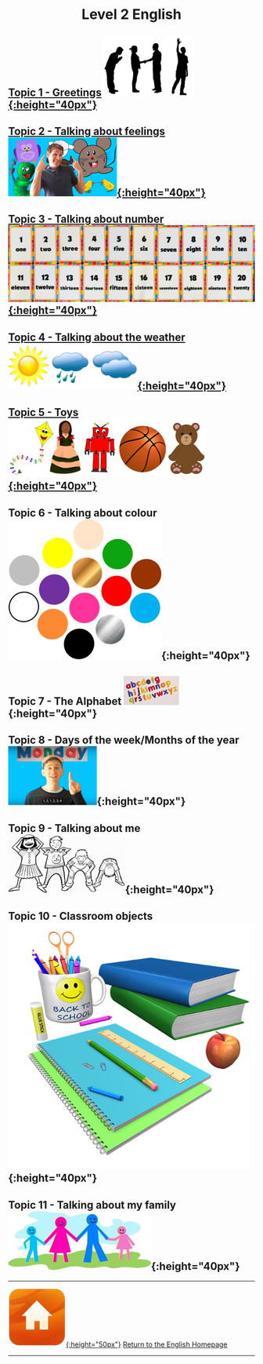 <head>
<!-- Global site tag (gtag.js) - Google Analytics -->
<script async src="https://www.googletagmanager.com/gtag/js?id=UA-160613202-1"></script>
<script>
  window.dataLayer = window.dataLayer || [];
  function gtag(){dataLayer.push(arguments);}
  gtag('js', new Date());
  gtag('config', 'UA-160613202-1');
</script>
</head>

<h1> 
<p align="center">
Level 2 English
</p>
</h1>

## [Topic 1 - Greetings](https://1blockatatime.github.io/English/Greetings_B)[![gtsym](/images/gtsym.PNG){:height="40px"}](https://1blockatatime.github.io/English/Greetings_B)

## [Topic 2 - Talking about feelings](https://1blockatatime.github.io/English/Feelings_B) [![prep](/images/hoyt.png){:height="40px"}](https://1blockatatime.github.io/English/Feelings_B) 

## [Topic 3 - Talking about number](https://1blockatatime.github.io/English/Number_B)[![numb3](/images/numb3.PNG){:height="40px"}](https://1blockatatime.github.io/English/Number_B)

## [Topic 4 - Talking about the weather](https://1blockatatime.github.io/English/Weather_B)[![wsym](/images/wsym.PNG){:height="40px"}](https://1blockatatime.github.io/English/Weather_B)  

## [Topic 5 - Toys](https://1blockatatime.github.io/English/Toys_B) [![toys](/images/toys.PNG){:height="40px"}](https://1blockatatime.github.io/English/Toys_B)

## Topic 6 - Talking about colour ![colmix2](/images/colmix2.png){:height="40px"}

## Topic 7 - The Alphabet ![alph](/images/alph.png){:height="40px"} 

## Topic 8 - Days of the week/Months of the year ![days](/images/days.PNG){:height="40px"}

## Topic 9 - Talking about me ![hsktbw](/images/hsktbw.jpg){:height="40px"}

## Topic 10 - Classroom objects ![classo](/images/classo.png){:height="40px"}

## Topic 11 - Talking about my family ![fam](/images/fam.jpg){:height="40px"}
<!--
## [Topic 6 - Talking about colour](https://1blockatatime.github.io/English/Colours_B)[![colmix2](/images/colmix2.png){:height="40px"}](https://1blockatatime.github.io/English/Colours_B)
## [Topic 7 - The Alphabet](https://1blockatatime.github.io/English/Alphabet_B)[![alph](/images/alph.png){:height="40px"}](https://1blockatatime.github.io/English/Alphabet_B) 
## [Topic 8 - Days of the week/Months of the year](https://1blockatatime.github.io/English/Calendar_B)[![days](/images/days.PNG){:height="40px"}](https://1blockatatime.github.io/English/Calendar_B)
## [Topic 9 - Talking about me](https://1blockatatime.github.io/English/Body_Parts_B)[![hsktbw](/images/hsktbw.jpg){:height="40px"}](https://1blockatatime.github.io/English/Body_Parts_B)
## [Topic 10 - Classroom objects](https://1blockatatime.github.io/English/Classroom_Objects_B) [![classo](/images/classo.png){:height="40px"}](https://1blockatatime.github.io/English/Classroom_Objects_B)
#### Topic 8 - Talking about my family
#### [Topic 8 - Talking about my family](https://1blockatatime.github.io/English/Family_B) [![fam](/images/fam.jpg){:height="40px"}](https://1blockatatime.github.io/English/Family_B)-->

<!--
[![new](/images/new.gif){:height="30px"}]()
## [Topic 13 - Classroom questions](https://tangerina-pt.github.io/English/Classroom_Q_B) [![toilet](/images/toilet.png){:height="30px"}](https://tangerina-pt.github.io/English/Classroom_Q_B)
## [Topic 7 - Actions](https://1blockatatime.github.io/English/Actions_B)[![stand](/images/stand.png){:height="40px"}](https://1blockatatime.github.io/English/Actions_B)
## [Topic 9 - Talking about position/location](https://1blockatatime.github.io/English/Prep_Place_B) [![prep](/images/prep.png){:height="40px"}](https://1blockatatime.github.io/English/Prep_Place_B)
## [Topic 14 - Language for playing games...]
Topic 14 - Language for playing games...  
## [Topic 13 - Shapes](https://1blockatatime.github.io/English/Shapes_B) [![shape](/images/shape.PNG){:height="30px"}](https://1blockatatime.github.io/English/Shapes_B)
## [Topic 12 - Classroom instructions](https://1blockatatime.github.io/English/Classroom_I_B) [![clin](/images/clin.PNG){:height="30px"}](https://1blockatatime.github.io/English/Classroom_I_B)-->

***
[![home](/images/home.png){:height="50px"}](https://1blockatatime.github.io/English) [Return to the English Homepage](https://1blockatatime.github.io/English)

***
